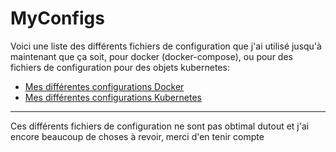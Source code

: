 # MyConfigs

Voici une liste des différents fichiers de configuration que j'ai utilisé jusqu'à maintenant que ça soit, pour docker (docker-compose), ou pour des fichiers de configuration pour des objets kubernetes:

- [Mes différentes configurations Docker](./Docker/dockerDocuNavigation.md)
- [Mes différentes configurations Kubernetes](Kubernetes/KubernetesDocuNavigation.md)

---

Ces différents fichiers de configuration ne sont pas obtimal dutout et j'ai encore beaucoup de choses à revoir, merci d'en tenir compte
